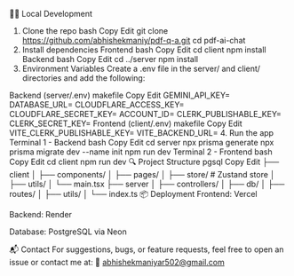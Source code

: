 🧑‍💻 Local Development
1. Clone the repo
bash
Copy
Edit
git clone https://github.com/abhishekmaniy/pdf-q-a.git
cd pdf-ai-chat
2. Install dependencies
Frontend
bash
Copy
Edit
cd client
npm install
Backend
bash
Copy
Edit
cd ../server
npm install
3. Environment Variables
Create a .env file in the server/ and client/ directories and add the following:

Backend (server/.env)
makefile
Copy
Edit
GEMINI_API_KEY=
DATABASE_URL=
CLOUDFLARE_ACCESS_KEY=
CLOUDFLARE_SECRET_KEY=
ACCOUNT_ID=
CLERK_PUBLISHABLE_KEY=
CLERK_SECRET_KEY=
Frontend (client/.env)
makefile
Copy
Edit
VITE_CLERK_PUBLISHABLE_KEY=
VITE_BACKEND_URL=
4. Run the app
Terminal 1 - Backend
bash
Copy
Edit
cd server
npx prisma generate
npx prisma migrate dev --name init
npm run dev
Terminal 2 - Frontend
bash
Copy
Edit
cd client
npm run dev
🔍 Project Structure
pgsql
Copy
Edit
├── client
│   ├── components/
│   ├── pages/
│   ├── store/        # Zustand store
│   ├── utils/
│   └── main.tsx
├── server
│   ├── controllers/
│   ├── db/
│   ├── routes/
│   ├── utils/
│   └── index.ts
📦 Deployment
Frontend: Vercel

Backend: Render

Database: PostgreSQL via Neon

📬 Contact
For suggestions, bugs, or feature requests, feel free to open an issue or contact me at:
📧 abhishekmaniyar502@gmail.com